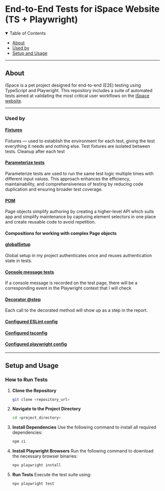 
# End-to-End Tests for iSpace Website (TS + Playwright)

<details open="open">
<summary>Table of Contents</summary>

- [About](#about)
- [Used by](#used-by)
- [Setup and Usage](#setup-and-usage)

</details>

---

## About

iSpace is a pet project designed for end-to-end (E2E) testing using TypeScript and Playwright. This repository includes a suite of automated tests aimed at validating the most critical user workflows on the [iSpace website](https://ispace.ua/ua/).

---

### Used by
#### [Fixtures](https://playwright.dev/docs/test-fixtures#introduction)
Fixtures — used to establish the environment for each test, giving the test everything it needs and nothing else. Test fixtures are isolated between tests. Cleanup after each test

#### [Parameterize tests](https://playwright.dev/docs/test-parameterize#parameterized-tests)
Parameterize tests are used to run the same test logic multiple times with different input values. This approach enhances the efficiency, maintainability, and comprehensiveness of testing by reducing code duplication and ensuring broader test coverage.

#### [POM](https://playwright.dev/docs/pom)
Page objects simplify authoring by creating a higher-level API which suits app and simplify maintenance by capturing element selectors in one place and create reusable code to avoid repetition.

#### Compositions for working with complex Page objects

#### [globalSetup](https://playwright.dev/docs/test-global-setup-teardown#option-2-configure-globalsetup-and-globalteardown)
Global setup in my project authenticates once and reuses authentication state in tests.

#### [Console message tests](https://playwright.dev/docs/api/class-consolemessage)
If a console message is recorded on the test page, there will be a corresponding event in the Playwright context that I will check 

#### [Decorator @step](https://playwright.dev/docs/api/class-test#test-step)
Each call to the decorated method will show up as a step in the report.

#### [Configured ESLint config](https://eslint.org/docs/latest/use/configure/)

#### [Configured tsconfig](https://www.typescriptlang.org/docs/handbook/tsconfig-json.html)

#### [Configured playwright config](https://playwright.dev/docs/test-configuration)

---
## Setup and Usage

### How to Run Tests

1. **Clone the Repository**
   ```bash
   git clone <repository_url>
   ```

2. **Navigate to the Project Directory**
   ```bash
   cd <project_directory>
   ```

3. **Install Dependencies**
   Use the following command to install all required dependencies:
   ```bash
   npm ci
   ```

4. **Install Playwright Browsers**
   Run the following command to download the necessary browser binaries:
   ```bash
   npx playwright install
   ```

5. **Run Tests**
   Execute the test suite using:
   ```bash
   npx playwright test
   ```


